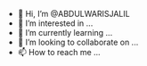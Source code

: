 - 👋 Hi, I’m @ABDULWARISJALIL
- 👀 I’m interested in ...
- 🌱 I’m currently learning ...
- 💞️ I’m looking to collaborate on ...
- 📫 How to reach me ...

<!---
ABDULWARISJALIL/ABDULWARISJALIL is a ✨ special ✨ repository because its `README.md` (this file) appears on your GitHub profile.
You can click the Preview link to take a look at your changes.
--->

